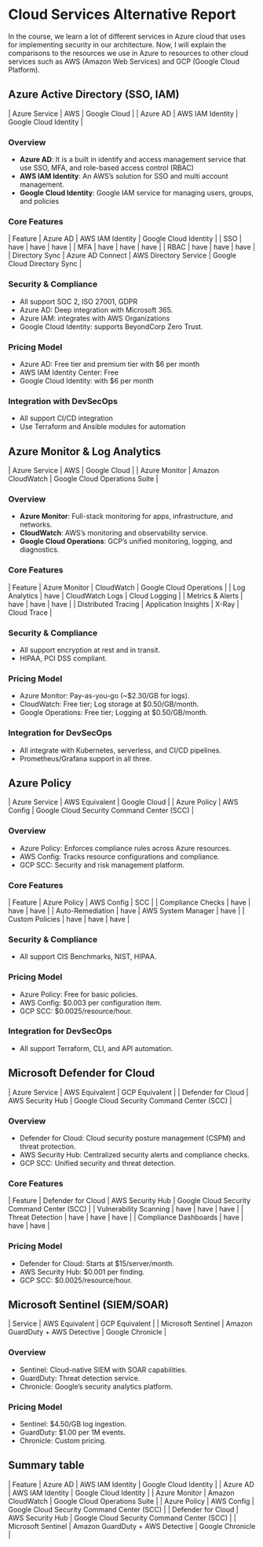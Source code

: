 # Cloud Services Alternative Report

In the course, we learn a lot of different services in Azure cloud that uses for implementing security in our architecture. Now, I will explain the comparisons to the resources we use in Azure to resources to other cloud services such as AWS (Amazon Web Services) and GCP (Google Cloud Platform).

## Azure Active Directory (SSO, IAM)

| Azure Service | AWS | Google Cloud |
| Azure AD | AWS IAM Identity | Google Cloud Identity |

### Overview

-	**Azure AD**: It is a built in identify and access management service that use SSO, MFA, and role-based access control (RBAC)
-	**AWS IAM Identity**: An AWS’s solution for SSO and multi account management.
-	**Google Cloud Identity**: Google IAM service for managing users, groups, and policies

### Core Features
| Feature | Azure AD | AWS IAM Identity | Google Cloud Identity |
| SSO | have | have | have |
| MFA | have | have | have |
| RBAC | have | have | have |
| Directory Sync | Azure AD Connect | AWS Directory Service | Google Cloud Directory Sync |

### Security & Compliance

-	All support SOC 2, ISO 27001, GDPR
-	Azure AD: Deep integration with Microsoft 365.
-	Azure IAM: integrates with AWS Organizations
-	Google Cloud Identity: supports BeyondCorp Zero Trust.

### Pricing Model

-	Azure AD: Free tier and premium tier with $6 per month
-	AWS IAM Identity Center: Free
-	Google Cloud Identity: with $6 per month

### Integration with DevSecOps

-	All support CI/CD integration
-	Use Terraform and Ansible modules for automation

## Azure Monitor & Log Analytics

| Azure Service | AWS | Google Cloud |
| Azure Monitor | Amazon CloudWatch | Google Cloud Operations Suite |

### Overview

- **Azure Monitor**: Full-stack monitoring for apps, infrastructure, and networks.
- **CloudWatch**: AWS’s monitoring and observability service.
- **Google Cloud Operations**: GCP’s unified monitoring, logging, and diagnostics.

### Core Features

| Feature | Azure Monitor | CloudWatch | Google Cloud Operations |
| Log Analytics | have | CloudWatch Logs | Cloud Logging |
| Metrics & Alerts | have | have | have |
| Distributed Tracing | Application Insights | X-Ray | Cloud Trace |

### Security & Compliance

- All support encryption at rest and in transit.
- HIPAA, PCI DSS compliant.
### Pricing Model

- Azure Monitor: Pay-as-you-go (~$2.30/GB for logs).
- CloudWatch: Free tier; Log storage at $0.50/GB/month.
- Google Operations: Free tier; Logging at $0.50/GB/month.

### Integration for DevSecOps

- All integrate with Kubernetes, serverless, and CI/CD pipelines.
- Prometheus/Grafana support in all three.

## Azure Policy

| Azure Service | AWS Equivalent | Google Cloud |
| Azure Policy | AWS Config | Google Cloud Security Command Center (SCC) |

### Overview

- Azure Policy: Enforces compliance rules across Azure resources.
- AWS Config: Tracks resource configurations and compliance.
- GCP SCC: Security and risk management platform.

### Core Features

| Feature | Azure Policy | AWS Config | SCC |
| Compliance Checks | have | have | have | 
| Auto-Remediation | have | AWS System Manager | have | 
| Custom Policies | have | have | have |

### Security & Compliance

- All support CIS Benchmarks, NIST, HIPAA.

### Pricing Model

- Azure Policy: Free for basic policies.
- AWS Config: $0.003 per configuration item.
- GCP SCC: $0.0025/resource/hour.

### Integration for DevSecOps

- All support Terraform, CLI, and API automation.

## Microsoft Defender for Cloud

| Azure Service | AWS Equivalent | GCP Equivalent |
| Defender for Cloud | AWS Security Hub | Google Cloud Security Command Center (SCC) |

### Overview

- Defender for Cloud: Cloud security posture management (CSPM) and threat protection.
- AWS Security Hub: Centralized security alerts and compliance checks.
- GCP SCC: Unified security and threat detection.

### Core Features

| Feature | Defender for Cloud | AWS Security Hub | Google Cloud Security Command Center (SCC) |
| Vulnerability Scanning | have | have | have | 
| Threat Detection | have | have | have | 
| Compliance Dashboards | have | have | have |

### Pricing Model

- Defender for Cloud: Starts at $15/server/month.
- AWS Security Hub: $0.001 per finding.
- GCP SCC: $0.0025/resource/hour.

## Microsoft Sentinel (SIEM/SOAR)

| Service | AWS Equivalent | GCP Equivalent |
| Microsoft Sentinel | Amazon GuardDuty + AWS Detective | Google Chronicle |

### Overview

- Sentinel: Cloud-native SIEM with SOAR capabilities.
- GuardDuty: Threat detection service.
- Chronicle: Google’s security analytics platform.

### Pricing Model

- Sentinel: $4.50/GB log ingestion.
- GuardDuty: $1.00 per 1M events.
- Chronicle: Custom pricing.

## Summary table

| Feature | Azure AD | AWS IAM Identity | Google Cloud Identity |
| Azure AD | AWS IAM Identity | Google Cloud Identity |
| Azure Monitor | Amazon CloudWatch | Google Cloud Operations Suite |
| Azure Policy | AWS Config | Google Cloud Security Command Center (SCC) |
| Defender for Cloud | AWS Security Hub | Google Cloud Security Command Center (SCC) |
| Microsoft Sentinel | Amazon GuardDuty + AWS Detective | Google Chronicle |

